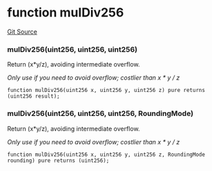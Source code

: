 # function mulDiv256
[Git Source](https://github.com/larrythecucumber321/protocol/blob/aabf2c9d4120808940fb3be9193cb66ea71ac351/contracts/libraries/Fixed.sol)

### mulDiv256(uint256, uint256, uint256)
Return (x*y/z), avoiding intermediate overflow.

*Only use if you need to avoid overflow; costlier than x * y / z*


```solidity
function mulDiv256(uint256 x, uint256 y, uint256 z) pure returns (uint256 result);
```

### mulDiv256(uint256, uint256, uint256, RoundingMode)
Return (x*y/z), avoiding intermediate overflow.

*Only use if you need to avoid overflow; costlier than x * y / z*


```solidity
function mulDiv256(uint256 x, uint256 y, uint256 z, RoundingMode rounding) pure returns (uint256);
```

